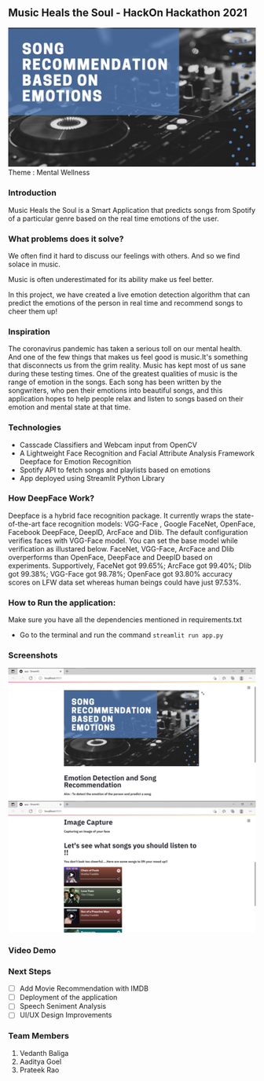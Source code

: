 ## Music Heals the Soul - HackOn Hackathon 2021

<img src = "background.png">
Theme : Mental Wellness

### Introduction

Music Heals the Soul is a Smart Application that predicts songs from Spotify of a particular genre based on the real time emotions of the user.

### What problems does it solve?

We often find it hard to discuss our feelings with others. And so we find solace in music.

Music is often underestimated for its ability make us feel better.

In this project, we have created a live emotion detection algorithm that can predict the emotions of the person in real time and recommend songs to cheer them up!

### Inspiration

The coronavirus pandemic has taken a serious toll on our mental health. And one of the few things that makes us feel good is music.It's something that disconnects us from the grim reality. Music has kept most of us sane during these testing times. One of the greatest qualities of music is the range of emotion in the songs. Each song has been written by the songwriters, who pen their emotions into beautiful songs, and this application hopes to help people relax and listen to songs based on their emotion and mental state at that time.

### Technologies

- Casscade Classifiers and Webcam input from OpenCV
- A Lightweight Face Recognition and Facial Attribute Analysis Framework Deepface for Emotion Recognition
- Spotify API to fetch songs and playlists based on emotions
- App deployed using Streamlit Python Library

### How DeepFace Work?

Deepface is a hybrid face recognition package. It currently wraps the state-of-the-art face recognition models: VGG-Face , Google FaceNet, OpenFace, Facebook DeepFace, DeepID, ArcFace and Dlib. The default configuration verifies faces with VGG-Face model. You can set the base model while verification as illustared below.
FaceNet, VGG-Face, ArcFace and Dlib overperforms than OpenFace, DeepFace and DeepID based on experiments. Supportively, FaceNet got 99.65%; ArcFace got 99.40%; Dlib got 99.38%; VGG-Face got 98.78%; OpenFace got 93.80% accuracy scores on LFW data set whereas human beings could have just 97.53%.

### How to Run the application:

Make sure you have all the dependencies mentioned in requirements.txt

- Go to the terminal and run the command `streamlit run app.py`

### Screenshots

<img src = "screenshots/Screenshot1.png">
<img src = "screenshots/Screenshot3.png">

### Video Demo

### Next Steps

- [ ] Add Movie Recommendation with IMDB
- [ ] Deployment of the application
- [ ] Speech Seniment Analysis
- [ ] UI/UX Design Improvements

### Team Members

1. Vedanth Baliga
2. Aaditya Goel
3. Prateek Rao
